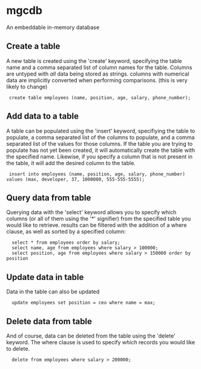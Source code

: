 # mgcdb
An embeddable in-memory database

## Create a table
A new table is created using the 'create' keyword, specifying the table name and a comma separated list of column names for the table.
Columns are untyped with _all_ data being stored as strings. columns with numerical data are implicitly converted when performing comparisons. 
(this is very likely to change)

     create table employees (name, position, age, salary, phone_number);


## Add data to a table
A table can be populated using the 'insert' keyword, specifiying the table to populate, a comma separated list of the columns to populate, and a comma separated
list of the values for those columns. If the table you are trying to populate has not yet been created, it will automatically create the table with the specified name. 
Likewise, if you specify a column that is not present in the table, it will add the desired column to the table.

     insert into employees (name, position, age, salary, phone_number) values (max, developer, 37, 1000000, 555-555-5555);

## Query data from table
Querying data with the 'select' keyword allows you to specify which columns (or all of them using the '*' signifier) from the specified table you would like to retrieve.
results can be filtered with the addition of a where clause, as well as sorted by a specified column:

      select * from employees order by salary;
      select name, age from employees where salary > 100000;
      select position, age from employees where salary > 150000 order by position

## Update data in table
Data in the table can also be updated

      update employees set position = ceo where name = max;

## Delete data from table
And of course, data can be deleted from the table using the 'delete' keyword. The where clause is used to specify _which_ records you would like to delete.

      delete from employees where salary > 200000;



